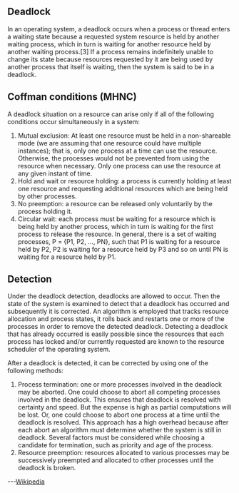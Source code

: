 ## Deadlock

In an operating system, a deadlock occurs when a process or thread enters a waiting state because a requested system resource is held by another waiting process, which in turn is waiting for another resource held by another waiting process.[3] If a process remains indefinitely unable to change its state because resources requested by it are being used by another process that itself is waiting, then the system is said to be in a deadlock.




## Coffman conditions (MHNC)

A deadlock situation on a resource can arise only if all of the following conditions occur simultaneously in a system:

1. Mutual exclusion: At least one resource must be held in a non-shareable mode (we are assuming that one resource could have multiple instances); that is, only one process at a time can use the resource. Otherwise, the processes would not be prevented from using the resource when necessary. Only one process can use the resource at any given instant of time.
2. Hold and wait or resource holding: a process is currently holding at least one resource and requesting additional resources which are being held by other processes.
3. No preemption: a resource can be released only voluntarily by the process holding it.
4. Circular wait: each process must be waiting for a resource which is being held by another process, which in turn is waiting for the first process to release the resource. In general, there is a set of waiting processes, P = {P1, P2, ..., PN}, such that P1 is waiting for a resource held by P2, P2 is waiting for a resource held by P3 and so on until PN is waiting for a resource held by P1.

## Detection

Under the deadlock detection, deadlocks are allowed to occur. Then the state of the system is examined to detect that a deadlock has occurred and subsequently it is corrected. An algorithm is employed that tracks resource allocation and process states, it rolls back and restarts one or more of the processes in order to remove the detected deadlock. Detecting a deadlock that has already occurred is easily possible since the resources that each process has locked and/or currently requested are known to the resource scheduler of the operating system.

After a deadlock is detected, it can be corrected by using one of the following methods:

1. Process termination: one or more processes involved in the deadlock may be aborted. One could choose to abort all competing processes involved in the deadlock. This ensures that deadlock is resolved with certainty and speed. But the expense is high as partial computations will be lost. Or, one could choose to abort one process at a time until the deadlock is resolved. This approach has a high overhead because after each abort an algorithm must determine whether the system is still in deadlock. Several factors must be considered while choosing a candidate for termination, such as priority and age of the process.
2. Resource preemption: resources allocated to various processes may be successively preempted and allocated to other processes until the deadlock is broken.

---[Wikipedia](https://en.wikipedia.org/wiki/Deadlock)


